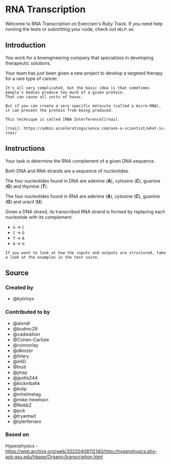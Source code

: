 # RNA Transcription

Welcome to RNA Transcription on Exercism's Ruby Track.
If you need help running the tests or submitting your code, check out `HELP.md`.

## Introduction

You work for a bioengineering company that specializes in developing therapeutic solutions.

Your team has just been given a new project to develop a targeted therapy for a rare type of cancer.

```exercism/note
It's all very complicated, but the basic idea is that sometimes people's bodies produce too much of a given protein.
That can cause all sorts of havoc.

But if you can create a very specific molecule (called a micro-RNA), it can prevent the protein from being produced.

This technique is called [RNA Interference][rnai].

[rnai]: https://admin.acceleratingscience.com/ask-a-scientist/what-is-rnai/
```

## Instructions

Your task is determine the RNA complement of a given DNA sequence.

Both DNA and RNA strands are a sequence of nucleotides.

The four nucleotides found in DNA are adenine (**A**), cytosine (**C**), guanine (**G**) and thymine (**T**).

The four nucleotides found in RNA are adenine (**A**), cytosine (**C**), guanine (**G**) and uracil (**U**).

Given a DNA strand, its transcribed RNA strand is formed by replacing each nucleotide with its complement:

- `G` -> `C`
- `C` -> `G`
- `T` -> `A`
- `A` -> `U`

```exercism/note
If you want to look at how the inputs and outputs are structured, take a look at the examples in the test suite.
```

## Source

### Created by

- @kytrinyx

### Contributed to by

- @alxndr
- @budmc29
- @cadwallion
- @Cohen-Carlisle
- @connorlay
- @dkinzer
- @hilary
- @iHiD
- @Insti
- @jmay
- @jpotts244
- @kickinbahk
- @kotp
- @mhelmetag
- @mike-hewitson
- @NobbZ
- @pck
- @tryantwit
- @tylerferraro

### Based on

Hyperphysics - https://web.archive.org/web/20220408112140/http://hyperphysics.phy-astr.gsu.edu/hbase/Organic/transcription.html
